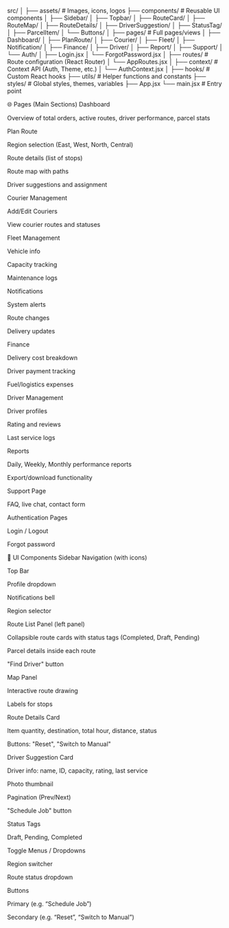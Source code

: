 src/
│
├── assets/                # Images, icons, logos
├── components/            # Reusable UI components
│   ├── Sidebar/
│   ├── Topbar/
│   ├── RouteCard/
│   ├── RouteMap/
│   ├── RouteDetails/
│   ├── DriverSuggestion/
│   ├── StatusTag/
│   ├── ParcelItem/
│   └── Buttons/
│
├── pages/                 # Full pages/views
│   ├── Dashboard/
│   ├── PlanRoute/
│   ├── Courier/
│   ├── Fleet/
│   ├── Notification/
│   ├── Finance/
│   ├── Driver/
│   ├── Report/
│   ├── Support/
│   └── Auth/
│       ├── Login.jsx
│       └── ForgotPassword.jsx
│
├── routes/                # Route configuration (React Router)
│   └── AppRoutes.jsx
│
├── context/               # Context API (Auth, Theme, etc.)
│   └── AuthContext.jsx
│
├── hooks/                 # Custom React hooks
├── utils/                 # Helper functions and constants
├── styles/                # Global styles, themes, variables
├── App.jsx
└── main.jsx               # Entry point



🌐 Pages (Main Sections)
Dashboard

Overview of total orders, active routes, driver performance, parcel stats

Plan Route

Region selection (East, West, North, Central)

Route details (list of stops)

Route map with paths

Driver suggestions and assignment

Courier Management

Add/Edit Couriers

View courier routes and statuses

Fleet Management

Vehicle info

Capacity tracking

Maintenance logs

Notifications

System alerts

Route changes

Delivery updates

Finance

Delivery cost breakdown

Driver payment tracking

Fuel/logistics expenses

Driver Management

Driver profiles

Rating and reviews

Last service logs

Reports

Daily, Weekly, Monthly performance reports

Export/download functionality

Support Page

FAQ, live chat, contact form

Authentication Pages

Login / Logout

Forgot password

🧩 UI Components
Sidebar Navigation (with icons)

Top Bar

Profile dropdown

Notifications bell

Region selector

Route List Panel (left panel)

Collapsible route cards with status tags (Completed, Draft, Pending)

Parcel details inside each route

"Find Driver" button

Map Panel

Interactive route drawing

Labels for stops

Route Details Card

Item quantity, destination, total hour, distance, status

Buttons: "Reset", "Switch to Manual"

Driver Suggestion Card

Driver info: name, ID, capacity, rating, last service

Photo thumbnail

Pagination (Prev/Next)

"Schedule Job" button

Status Tags

Draft, Pending, Completed

Toggle Menus / Dropdowns

Region switcher

Route status dropdown

Buttons

Primary (e.g. “Schedule Job”)

Secondary (e.g. “Reset”, “Switch to Manual”)